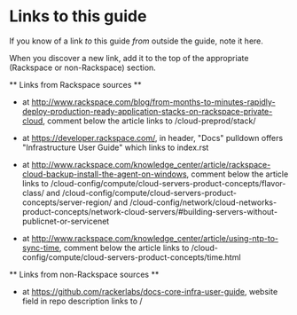 Links to this guide
===================
If you know of a link 
*to* this guide
*from* outside the guide, 
note it here.

When you discover a new link, 
add it to the top of the appropriate 
(Rackspace or non-Rackspace) section. 

** Links from Rackspace sources **

* at http://www.rackspace.com/blog/from-months-to-minutes-rapidly-deploy-production-ready-application-stacks-on-rackspace-private-cloud, 
  comment below the article links to
  /cloud-preprod/stack/

* at https://developer.rackspace.com/, 
  in header, 
  "Docs" pulldown offers "Infrastructure User Guide" 
  which links to 
  index.rst

* at http://www.rackspace.com/knowledge_center/article/rackspace-cloud-backup-install-the-agent-on-windows, 
  comment below the article links to
  /cloud-config/compute/cloud-servers-product-concepts/flavor-class/ 
  and 
  /cloud-config/compute/cloud-servers-product-concepts/server-region/ 
  and 
  /cloud-config/network/cloud-networks-product-concepts/network-cloud-servers/#building-servers-without-publicnet-or-servicenet

* at http://www.rackspace.com/knowledge_center/article/using-ntp-to-sync-time, 
  comment below the article links to
  /cloud-config/compute/cloud-servers-product-concepts/time.html
  
  
** Links from non-Rackspace sources **

* at https://github.com/rackerlabs/docs-core-infra-user-guide, 
  website field in repo description links to 
  /
